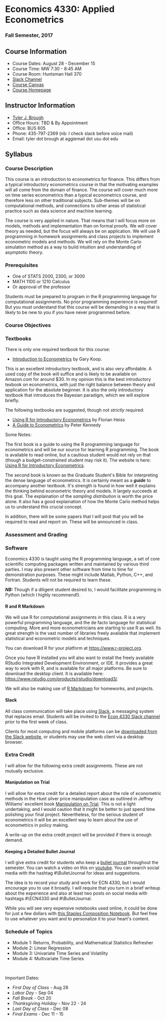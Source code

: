 # Economics 4330: Applied Econometrics

### Fall Semester, 2017

## Course Information

- Course Dates: August 28 - December 15
- Course Time: MW 7:30 - 8:45 AM
- Course Room: Huntsman Hall 370
- [Slack Channel](https://ecn4330.slack.com)
- [Course Canvas](https://usu.instructure.com/courses/468350)
- [Course Homepage](https:/broughtj.github.com/Ecn4330)

## Instructor Information

- [Tyler J. Brough](http://tylerbrough.com)
- Office Hours: TBD & By Appointment
- Office: BUS 605
- Phone: 435-797-2369 (nb: I check slack before voice mail)
- Email: tyler dot brough at aggiemail dot usu dot edu

## Syllabus

### Course Description

This course is an introduction to econometrics for finance. This differs from a typical introductory econometrics course in that the motivating examples
will all come from the domain of finance. The course will cover much more on time series econometrics than a typical econometrics course, and therefore
less on other traditional subjects. Sub-themes will be on computational methods, and connections to other areas of statistical practice such as data
science and machine learning.

The course is very applied in nature. That means that I will focus more on models, methods and implementation than on formal proofs. We will cover theory
as needed, but the focus will always be on application. We will use R programming in homework assignments and class projects to implement econometric
models and methods. We will rely on the Monte Carlo simulation method as a way to build intuition and understanding of asymptotic theory.


### Prerequisites

* One of STATS 2000, 2300, or 3000
* MATH 1100 or 1210 Calculus
* Or approval of the professor

Students must be prepared to program in the R programming language for computational assignments. No prior programming experience is required! But you must
understand that this course will be demanding in a way that is likely to be new to you if you have never programmed before. 


### Course Objectives



### Textbooks

There is only one required textbook for this course:

* [Introduction to Econometrics](https://goo.gl/xqNUqp) by Gary Koop.

This is an excellent introductory textbook, and is also very affordable. A used copy of the book will suffice and is likely to be available on Amazon.com for around $30. In my opinion this is the best introductory texbook on econometrics, with just the right balance between theory and application for the absolute beginner. It is also the only introductory textbook that introduces the Bayesian paradigm, which we will explore briefly. 

The following textbooks are suggested, though not _strictly_ required:

* [Using R for Introductory Econometrics](https://goo.gl/PhA4Bh) by Florian Heiss
* [A Guide to Econometrics](https://goo.gl/gHFeaf) by Peter Kennedy

Some Notes: 

The first book is a guide to using the R programming language for econometrics and will be our source for learning R programming. The book is available to read online, but a cautious student would not rely on that (though a budget-constrained student may risk it). The website is here: [Using R for Introductory Econometrics](http://www.urfie.net/).

The second book is known as the Graduate Student's Bible for interpreting the dense language of econometrics. It is certainly meant as a ___guide___ to accompany another textbook. It's strength is found in how well it explains the thinking behind econometric theory and models. It largely succeeds at this goal. The explaination of the _sampling distribution_ is worth the price alone. It also has a good explaination of how the Monte Carlo method helps us to understand this crucial concept. 

In addition, there will be some papers that I will post that you will be required to read and report on. These will be announced in class. 

### Assessment and Grading




### Software

Economics 4330 is taught using the R programming language, a set of core scientific computing packages written and maintained by various third parties. I may also present other software from time to time for demonstration purposes. These might include Matlab, Python, C++, and Fortran. Students will not be required to learn these. 

___NB:___ Though if a diligent student desired to, I would facilitate programming in Python (which I highly recommend!).

#### R and R Markdown

We will use R for computational assignments in this class. R is a very powerful programming language, and the de facto
language for statistical computing. More and more econometricians are starting to use R as well. Its great strength is
the vast number of libraries freely available that implement statistical and econometric models and techniques. 

You can download R for your platform at <https://www.r-project.org>.

Once you have R installed you will also want to install the freely available RStudio Integrated Development Environment,
or IDE. It provides a great way to work with R, and is available for all major platforms. Be sure to download the
desktop client. It is available here: <https://www.rstudio.com/products/rstudio/download3/>. 

We will also be making use of [R Markdown](http://rmarkdown.rstudio.com/) for homeworks, and projects. 

#### Slack 

All class communication will take place using [Slack](https://slack.com), a messaging system that replaces email. Students will be invited to the [Econ 4330 Slack channel](https://ecn4330.slack.com) prior to the first week of class.

Clients for most computing and mobile platforms can be [downloaded from the Slack website](https://slack.com/downloads), or students may use the web client via a desktop browser.

### Extra Credit

I will allow for the following extra credit assignments. These are not mutually exclusive.

#### Manipulation on Trial

I will allow for extra credit for a detailed report about the role of econometric methods in the Hunt silver price manipulation case as outlined in Jeffrey Williams' excellent book [Manipulation on Trial](https://goo.gl/1Wsrs3). This is not a light undertaking, and I would caution that it might be better to just spend time polishing your final project. Nevertheless, for the serious student of econometrics it will be an excellent way to learn about the use of econometrics in policy making. 

A write-up on the extra credit project will be provided if there is enough demand. 

#### Keeping a Detailed Bullet Journal

I will give extra credit for students who keep a [bullet journal](http://bulletjournal.com/) throughout the semester. You can watch a video on this on [youtube](https://youtu.be/fm15cmYU0IM). You can search social media with the hashtag #\BulletJournal for ideas and suggestions. 

The idea is to record your study and work for ECN 4330, but I would encourage you to use it broadly. I will require that you turn in a brief writeup about the experience and also at least two posts on social media with hashtags #\ECN4330 and #\BulletJournal. 

While you will see very expensive notebooks used online, it could be done for just a few dollars with [this Staples Composition Notebook](https://goo.gl/GbrXUf). But feel free to use whatever you want and to personalize it to your heart's content. 

### Schedule of Topics

* Module 1: Returns, Probability, and Mathematical Statistics Refresher
* Module 2: Linear Regression
* Module 3: Univariate Time Series and Volatility
* Module 4: Multivariate Time Series

<br>

Important Dates:

* _First Day of Class_ - Aug 28
* _Labor Day_ - Sep 04
* _Fall Break_ - Oct 20 
* _Thanksgiving Holiday_ - Nov 22 - 24
* _Last Day of Class_ - Dec 08
* _Final Exams_ - Dec 11 - 15




